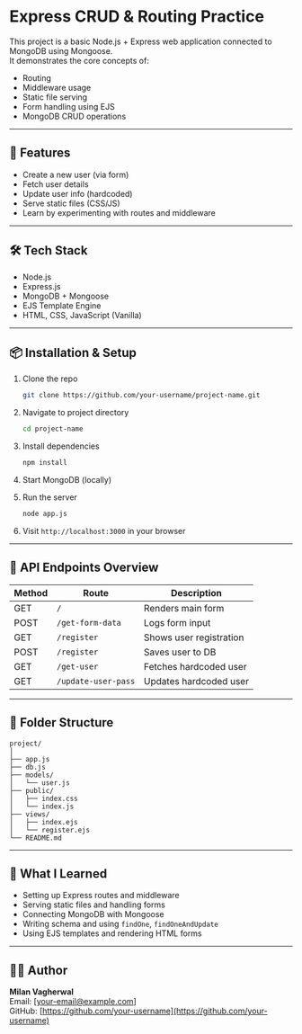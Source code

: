 
# Express CRUD & Routing Practice

This project is a basic Node.js + Express web application connected to MongoDB using Mongoose.  
It demonstrates the core concepts of:

- Routing
- Middleware usage
- Static file serving
- Form handling using EJS
- MongoDB CRUD operations

---

## 🚀 Features

- Create a new user (via form)
- Fetch user details
- Update user info (hardcoded)
- Serve static files (CSS/JS)
- Learn by experimenting with routes and middleware

---

## 🛠 Tech Stack

- Node.js
- Express.js
- MongoDB + Mongoose
- EJS Template Engine
- HTML, CSS, JavaScript (Vanilla)

---

## 📦 Installation & Setup

1. Clone the repo  
   ```bash
   git clone https://github.com/your-username/project-name.git
   ```

2. Navigate to project directory  
   ```bash
   cd project-name
   ```

3. Install dependencies  
   ```bash
   npm install
   ```

4. Start MongoDB (locally)

5. Run the server  
   ```bash
   node app.js
   ```

6. Visit `http://localhost:3000` in your browser

---

## 🧪 API Endpoints Overview

| Method | Route               | Description             |
|--------|---------------------|-------------------------|
| GET    | `/`                 | Renders main form       |
| POST   | `/get-form-data`    | Logs form input         |
| GET    | `/register`         | Shows user registration |
| POST   | `/register`         | Saves user to DB        |
| GET    | `/get-user`         | Fetches hardcoded user  |
| GET    | `/update-user-pass` | Updates hardcoded user  |

---

## 📁 Folder Structure

```
project/
│
├── app.js
├── db.js
├── models/
│   └── user.js
├── public/
│   ├── index.css
│   └── index.js
├── views/
│   ├── index.ejs
│   └── register.ejs
└── README.md
```


---

## 🧠 What I Learned

- Setting up Express routes and middleware
- Serving static files and handling forms
- Connecting MongoDB with Mongoose
- Writing schema and using `findOne`, `findOneAndUpdate`
- Using EJS templates and rendering HTML forms

---

## 👨‍💻 Author

**Milan Vagherwal**  
Email: [your-email@example.com]  
GitHub: [https://github.com/your-username](https://github.com/your-username)

